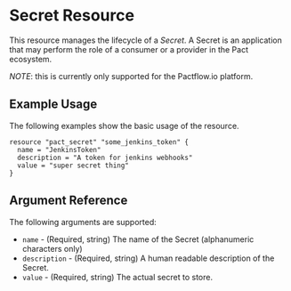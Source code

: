 # Secret Resource

This resource manages the lifecycle of a _Secret_. A Secret is an application that may perform the role of a consumer or a provider in the Pact ecosystem.

_NOTE_: this is currently only supported for the Pactflow.io platform.

## Example Usage
The following examples show the basic usage of the resource.

```hcl
resource "pact_secret" "some_jenkins_token" {
  name = "JenkinsToken"
  description = "A token for jenkins webhooks"
  value = "super secret thing"
}
```

## Argument Reference

The following arguments are supported:

* `name` - (Required, string) The name of the Secret (alphanumeric characters only)
* `description` - (Required, string) A human readable description of the Secret.
* `value` - (Required, string) The actual secret to store.